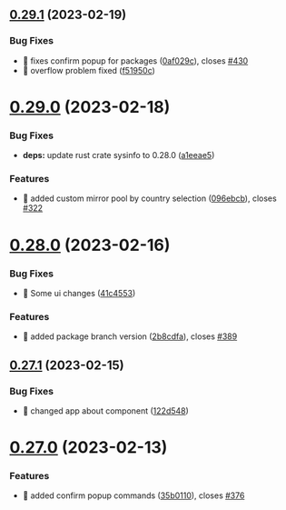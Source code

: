 ## [0.29.1](https://github.com/oguzkaganeren/manjaro-starter/compare/v0.29.0...v0.29.1) (2023-02-19)


### Bug Fixes

* 🐛 fixes confirm popup for packages ([0af029c](https://github.com/oguzkaganeren/manjaro-starter/commit/0af029cca2b644c319c8945fb6ec2c18de85fa87)), closes [#430](https://github.com/oguzkaganeren/manjaro-starter/issues/430)
* 🐛 overflow problem fixed ([f51950c](https://github.com/oguzkaganeren/manjaro-starter/commit/f51950cacfce93c01d6ade146cc738ef0b50f806))



# [0.29.0](https://github.com/oguzkaganeren/manjaro-starter/compare/v0.28.0...v0.29.0) (2023-02-18)


### Bug Fixes

* **deps:** update rust crate sysinfo to 0.28.0 ([a1eeae5](https://github.com/oguzkaganeren/manjaro-starter/commit/a1eeae5a2403182c128dad6d68c8733b6f8bd870))


### Features

* 🎸 added custom mirror pool by country selection ([096ebcb](https://github.com/oguzkaganeren/manjaro-starter/commit/096ebcb448e42c8f3b707297b08e733f5142fe5c)), closes [#322](https://github.com/oguzkaganeren/manjaro-starter/issues/322)



# [0.28.0](https://github.com/oguzkaganeren/manjaro-starter/compare/v0.27.1...v0.28.0) (2023-02-16)


### Bug Fixes

* 🐛 Some ui changes ([41c4553](https://github.com/oguzkaganeren/manjaro-starter/commit/41c4553062d5002d88aedb245496d0d8c93e70ad))


### Features

* 🎸 added package branch version ([2b8cdfa](https://github.com/oguzkaganeren/manjaro-starter/commit/2b8cdfa0c69a2ff4fb1847cfedf900928217b8cb)), closes [#389](https://github.com/oguzkaganeren/manjaro-starter/issues/389)



## [0.27.1](https://github.com/oguzkaganeren/manjaro-starter/compare/v0.27.0...v0.27.1) (2023-02-15)


### Bug Fixes

* 🐛 changed app about component ([122d548](https://github.com/oguzkaganeren/manjaro-starter/commit/122d548a87c93e68f0cf1aeffbcdaab79e2e2e6a))



# [0.27.0](https://github.com/oguzkaganeren/manjaro-starter/compare/v0.26.4...v0.27.0) (2023-02-13)


### Features

* 🎸 added confirm popup commands ([35b0110](https://github.com/oguzkaganeren/manjaro-starter/commit/35b01108e34f72a30cf7c334a3e220161dce63b7)), closes [#376](https://github.com/oguzkaganeren/manjaro-starter/issues/376)



